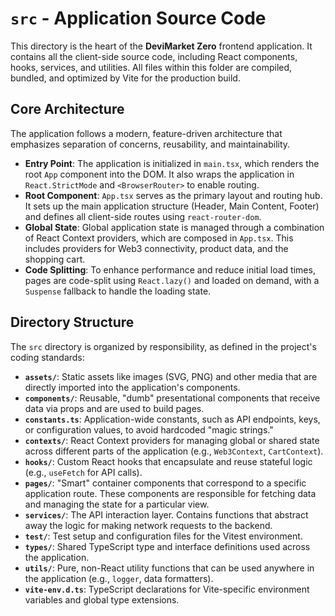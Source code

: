 # `src` - Application Source Code

This directory is the heart of the **DeviMarket Zero** frontend application. It contains all the client-side source code, including React components, hooks, services, and utilities. All files within this folder are compiled, bundled, and optimized by Vite for the production build.

## Core Architecture

The application follows a modern, feature-driven architecture that emphasizes separation of concerns, reusability, and maintainability.

- **Entry Point**: The application is initialized in `main.tsx`, which renders the root `App` component into the DOM. It also wraps the application in `React.StrictMode` and `<BrowserRouter>` to enable routing.
- **Root Component**: `App.tsx` serves as the primary layout and routing hub. It sets up the main application structure (Header, Main Content, Footer) and defines all client-side routes using `react-router-dom`.
- **Global State**: Global application state is managed through a combination of React Context providers, which are composed in `App.tsx`. This includes providers for Web3 connectivity, product data, and the shopping cart.
- **Code Splitting**: To enhance performance and reduce initial load times, pages are code-split using `React.lazy()` and loaded on demand, with a `Suspense` fallback to handle the loading state.

## Directory Structure

The `src` directory is organized by responsibility, as defined in the project's coding standards:

- **`assets/`**: Static assets like images (SVG, PNG) and other media that are directly imported into the application's components.
- **`components/`**: Reusable, "dumb" presentational components that receive data via props and are used to build pages.
- **`constants.ts`**: Application-wide constants, such as API endpoints, keys, or configuration values, to avoid hardcoded "magic strings."
- **`contexts/`**: React Context providers for managing global or shared state across different parts of the application (e.g., `Web3Context`, `CartContext`).
- **`hooks/`**: Custom React hooks that encapsulate and reuse stateful logic (e.g., `useFetch` for API calls).
- **`pages/`**: "Smart" container components that correspond to a specific application route. These components are responsible for fetching data and managing the state for a particular view.
- **`services/`**: The API interaction layer. Contains functions that abstract away the logic for making network requests to the backend.
- **`test/`**: Test setup and configuration files for the Vitest environment.
- **`types/`**: Shared TypeScript type and interface definitions used across the application.
- **`utils/`**: Pure, non-React utility functions that can be used anywhere in the application (e.g., `logger`, data formatters).
- **`vite-env.d.ts`**: TypeScript declarations for Vite-specific environment variables and global type extensions.
